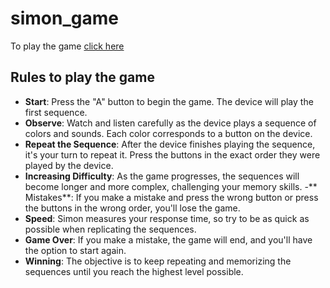 # simon_game
To play the game [click here]()

## Rules to play the game
- **Start**: Press the "A" button to begin the game. The device will play the first sequence.
- **Observe**: Watch and listen carefully as the device plays a sequence of colors and sounds. Each color corresponds to a button on the device.
- **Repeat the Sequence**: After the device finishes playing the sequence, it's your turn to repeat it. Press the buttons in the exact order they were played by the device.
- **Increasing Difficulty**: As the game progresses, the sequences will become longer and more complex, challenging your memory skills.
-** Mistakes**: If you make a mistake and press the wrong button or press the buttons in the wrong order, you'll lose the game.
- **Speed**: Simon measures your response time, so try to be as quick as possible when replicating the sequences.
- **Game Over**: If you make a mistake, the game will end, and you'll have the option to start again.
- **Winning**: The objective is to keep repeating and memorizing the sequences until you reach the highest level possible.
